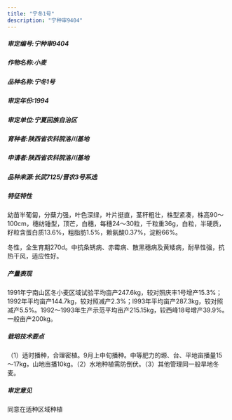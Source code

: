 ```yaml
---
title: "宁冬1号"
description: "宁种审9404"
---
```

##### 审定编号:宁种审9404

##### 作物名称:小麦

##### 品种名称:宁冬1号

##### 审定年份:1994

##### 审定单位:宁夏回族自治区

##### 育种者:陕西省农科院洛川基地

##### 申请者:陕西省农科院洛川基地

##### 品种来源:长武7125/晋农3号系选

##### 特征特性
幼苗半葡匐，分蘖力强，叶色深绿，叶片挺直，茎秆粗壮，株型紧凑，株高90～100cm，穗纺锤型，顶芒，白穗，每穗24～30粒，千粒重36g，白粒，半硬质，籽粒含蛋白质13.6%，粗脂肪1.5%，赖氨酸0.37%，淀粉66%。
冬性，全生育期270d。中抗条锈病、赤霉病、散黑穗病及黄矮病，耐旱性强，抗热干风，适应性好。


##### 产量表现
1991年宁南山区冬小麦区域试验平均亩产247.6kg，较对照庆丰1号增产15.3%；1992年平均亩产144.7kg，较对照减产2.3%；l993年平均亩产287.3kg，较对照减产5.5%。1992～1993年生产示范平均亩产215.15kg，较西峰18号增产39.9%。一般亩产200kg。

##### 栽培技术要点
（1）适时播种，合理密植。9月上中旬播种。中等肥力的塬、台、平地亩播量15～17kg，山地亩播10kg。（2）水地种植需防倒伏。（3）其他管理同一般旱地冬麦。 

##### 审定意见
同意在适种区域种植
